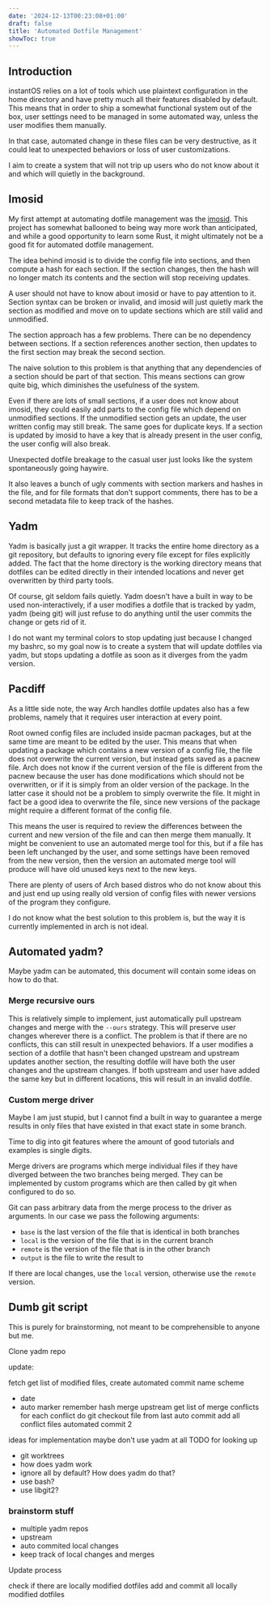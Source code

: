 ```yaml
---
date: '2024-12-13T00:23:08+01:00'
draft: false
title: 'Automated Dotfile Management'
showToc: true
---
```

## Introduction

instantOS relies on a lot of tools which use plaintext configuration in the home
directory and have pretty much all their features disabled by default. This
means that in order to ship a somewhat functional system out of the box, user
settings need to be managed in some automated way, unless the user modifies them manually.

In that case, automated change in these files can be very destructive, as it
could leat to unexpected behaviors or loss of user customizations.

I aim to create a system that will not trip up users who do not know about it
and which will quietly in the background.

## Imosid

My first attempt at automating dotfile management was the [imosid](https://github.com/instantos/imosid).
This project has somewhat ballooned to being way more work than anticipated, and
while a good opportunity to learn some Rust, it might ultimately not be a good
fit for automated dotfile management.

The idea behind imosid is to divide the config file into sections, and then
compute a hash for each section. If the section changes, then the hash will no
longer match its contents and the section will stop receiving updates.

A user should not have to know about imosid or have to pay attention to it.
Section syntax can be broken or invalid, and imosid will just quietly mark the
section as modified and move on to update sections which are still valid and
unmodified.

The section approach has a few problems. There can be no dependency between
sections. If a section references another section, then updates to the first
section may break the second section.

The naive solution to this problem is that anything that any dependencies of a
section should be part of that section. This means sections can grow quite big,
which diminishes the usefulness of the system.

Even if there are lots of small sections, if a user does not know about
imosid, they could easily add parts to the config file which depend on
unmodified sections. If the unmodified section gets an update, the user written
config may still break. The same goes for duplicate keys. If a section is
updated by imosid to have a key that is already present in the user config, the
user config will also break.

Unexpected dotfile breakage to the casual user just looks like the system
spontaneously going haywire.


It also leaves a bunch of ugly comments with section markers and hashes in the
file, and for file formats that don't support comments, there has to be a second
metadata file to keep track of the hashes.

## Yadm

Yadm is basically just a git wrapper. It tracks the entire home directory as a
git repository, but defaults to ignoring every file except for files explicitly
added. The fact that the home directory is the working directory means that
dotfiles can be edited directly in their intended locations and never get
overwritten by third party tools.

Of course, git seldom fails quietly. Yadm doesn't have a built in way to be used
non-interactively, if a user modifies a dotfile that is tracked by yadm, yadm
(being git) will just refuse to do anything until the user commits the change or
gets rid of it.

I do not want my terminal colors to stop updating just because I changed my
bashrc, so my goal now is to create a system that will update dotfiles via yadm,
but stops updating a dotfile as soon as it diverges from the yadm version.

## Pacdiff

As a little side note, the way Arch handles dotfile updates also has a few
problems, namely that it requires user interaction at every point.

Root owned config files are included inside pacman packages, but at the same
time are meant to be edited by the user. This means that when updating a package
which contains a new version of a config file, the file does not overwrite the
current version, but instead gets saved as a pacnew file. Arch does not know if
the current version of the file is different from the pacnew because the user
has done modifications which should not be overwritten, or if it is simply from
an older version of the package. In the latter case it should not be a problem to
simply overwrite the file. It might in fact be a good idea to overwrite the
file, since new versions of the package might require a different format of the
config file.

This means the user is required to review the differences between the current
and new version of the file and can then merge them manually. It might be
convenient to use an automated merge tool for this, but if a file has been left
unchanged by the user, and some settings have been removed from the new version,
then the version an automated merge tool will produce will have old unused keys
next to the new keys.

There are plenty of users of Arch based distros who do not know about this and
just end up using really old version of config files with newer versions of the
program they configure.

I do not know what the best solution to this problem is, but the way it is
currently implemented in arch is not ideal.

## Automated yadm?

Maybe yadm can be automated, this document will contain some ideas on how to do
that.


### Merge recursive ours

This is relatively simple to implement, just automatically pull upstream changes
and merge with the `--ours` strategy. This will preserve user changes wherever
there is a conflict. The problem is that if there are no conflicts, this can
still result in unexpected behaviors. If a user modifies a section of a dotfile
that hasn't been changed upstream and upstream updates another section, the
resulting dotfile will have both the user changes and the upstream changes.
If both upstream and user have added the same key but in different locations,
this will result in an invalid dotfile.

### Custom merge driver

Maybe I am just stupid, but I cannot find a built in way to guarantee a merge
results in only files that have existed in that exact state in some branch.

Time to dig into git features where the amount of good tutorials and examples is
single digits.

Merge drivers are programs which merge individual files if they have diverged
between the two branches being merged. They can be implemented by custom
programs which are then called by git when configured to do so.

Git can pass arbitrary data from the merge process to the driver as arguments.
In our case we pass the following arguments:

- `base` is the last version of the file that is identical in both branches
- `local` is the version of the file that is in the current branch
- `remote` is the version of the file that is in the other branch
- `output` is the file to write the result to

If there are local changes, use the `local` version, otherwise use the `remote`
version.

## Dumb git script

This is purely for brainstorming, not meant to be comprehensible to anyone but
me. 

Clone yadm repo

update:

fetch
get list of modified files, create automated commit
name scheme
- date
- auto marker
remember hash
merge upstream
get list of merge conflicts
for each conflict do git checkout file from last auto commit
add all conflict files
automated commit 2

ideas for implementation
maybe don't use yadm at all
TODO for looking up
- git worktrees
- how does yadm work
- ignore all by default? How does yadm do that?
- use bash?
- use libgit2?

### brainstorm stuff

- multiple yadm repos
- upstream
- auto commited local changes
- keep track of local changes and merges

Update process

check if there are locally modified dotfiles
add and commit all locally modified dotfiles
